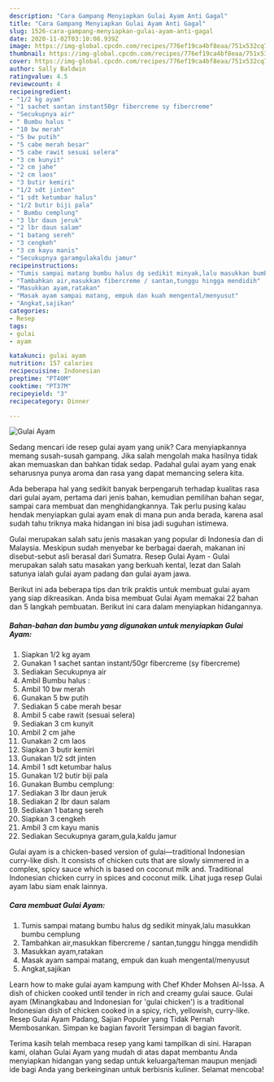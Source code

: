 ```yaml
---
description: "Cara Gampang Menyiapkan Gulai Ayam Anti Gagal"
title: "Cara Gampang Menyiapkan Gulai Ayam Anti Gagal"
slug: 1526-cara-gampang-menyiapkan-gulai-ayam-anti-gagal
date: 2020-11-02T03:10:08.939Z
image: https://img-global.cpcdn.com/recipes/776ef19ca4bf8eaa/751x532cq70/gulai-ayam-foto-resep-utama.jpg
thumbnail: https://img-global.cpcdn.com/recipes/776ef19ca4bf8eaa/751x532cq70/gulai-ayam-foto-resep-utama.jpg
cover: https://img-global.cpcdn.com/recipes/776ef19ca4bf8eaa/751x532cq70/gulai-ayam-foto-resep-utama.jpg
author: Sally Baldwin
ratingvalue: 4.5
reviewcount: 4
recipeingredient:
- "1/2 kg ayam"
- "1 sachet santan instant50gr fibercreme sy fibercreme"
- "Secukupnya air"
- " Bumbu halus "
- "10 bw merah"
- "5 bw putih"
- "5 cabe merah besar"
- "5 cabe rawit sesuai selera"
- "3 cm kunyit"
- "2 cm jahe"
- "2 cm laos"
- "3 butir kemiri"
- "1/2 sdt jinten"
- "1 sdt ketumbar halus"
- "1/2 butir biji pala"
- " Bumbu cemplung"
- "3 lbr daun jeruk"
- "2 lbr daun salam"
- "1 batang sereh"
- "3 cengkeh"
- "3 cm kayu manis"
- "Secukupnya garamgulakaldu jamur"
recipeinstructions:
- "Tumis sampai matang bumbu halus dg sedikit minyak,lalu masukkan bumbu cemplung"
- "Tambahkan air,masukkan fibercreme / santan,tunggu hingga mendidih"
- "Masukkan ayam,ratakan"
- "Masak ayam sampai matang, empuk dan kuah mengental/menyusut"
- "Angkat,sajikan"
categories:
- Resep
tags:
- gulai
- ayam

katakunci: gulai ayam 
nutrition: 157 calories
recipecuisine: Indonesian
preptime: "PT40M"
cooktime: "PT37M"
recipeyield: "3"
recipecategory: Dinner

---
```



![Gulai Ayam](https://img-global.cpcdn.com/recipes/776ef19ca4bf8eaa/751x532cq70/gulai-ayam-foto-resep-utama.jpg)

Sedang mencari ide resep gulai ayam yang unik? Cara menyiapkannya memang susah-susah gampang. Jika salah mengolah maka hasilnya tidak akan memuaskan dan bahkan tidak sedap. Padahal gulai ayam yang enak seharusnya punya aroma dan rasa yang dapat memancing selera kita.

Ada beberapa hal yang sedikit banyak berpengaruh terhadap kualitas rasa dari gulai ayam, pertama dari jenis bahan, kemudian pemilihan bahan segar, sampai cara membuat dan menghidangkannya. Tak perlu pusing kalau hendak menyiapkan gulai ayam enak di mana pun anda berada, karena asal sudah tahu triknya maka hidangan ini bisa jadi suguhan istimewa.

Gulai merupakan salah satu jenis masakan yang popular di Indonesia dan di Malaysia. Meskipun sudah menyebar ke berbagai daerah, makanan ini disebut-sebut asli berasal dari Sumatra. Resep Gulai Ayam - Gulai merupakan salah satu masakan yang berkuah kental, lezat dan Salah satunya ialah gulai ayam padang dan gulai ayam jawa.


Berikut ini ada beberapa tips dan trik praktis untuk membuat gulai ayam yang siap dikreasikan. Anda bisa membuat Gulai Ayam memakai 22 bahan dan 5 langkah pembuatan. Berikut ini cara dalam menyiapkan hidangannya.

<!--inarticleads1-->

##### Bahan-bahan dan bumbu yang digunakan untuk menyiapkan Gulai Ayam:

1. Siapkan 1/2 kg ayam
1. Gunakan 1 sachet santan instant/50gr fibercreme (sy fibercreme)
1. Sediakan Secukupnya air
1. Ambil  Bumbu halus :
1. Ambil 10 bw merah
1. Gunakan 5 bw putih
1. Sediakan 5 cabe merah besar
1. Ambil 5 cabe rawit (sesuai selera)
1. Sediakan 3 cm kunyit
1. Ambil 2 cm jahe
1. Gunakan 2 cm laos
1. Siapkan 3 butir kemiri
1. Gunakan 1/2 sdt jinten
1. Ambil 1 sdt ketumbar halus
1. Gunakan 1/2 butir biji pala
1. Gunakan  Bumbu cemplung:
1. Sediakan 3 lbr daun jeruk
1. Sediakan 2 lbr daun salam
1. Sediakan 1 batang sereh
1. Siapkan 3 cengkeh
1. Ambil 3 cm kayu manis
1. Sediakan Secukupnya garam,gula,kaldu jamur


Gulai ayam is a chicken-based version of gulai—traditional Indonesian curry-like dish. It consists of chicken cuts that are slowly simmered in a complex, spicy sauce which is based on coconut milk and. Traditional Indonesian chicken curry in spices and coconut milk. Lihat juga resep Gulai ayam labu siam enak lainnya. 

<!--inarticleads2-->

##### Cara membuat Gulai Ayam:

1. Tumis sampai matang bumbu halus dg sedikit minyak,lalu masukkan bumbu cemplung
1. Tambahkan air,masukkan fibercreme / santan,tunggu hingga mendidih
1. Masukkan ayam,ratakan
1. Masak ayam sampai matang, empuk dan kuah mengental/menyusut
1. Angkat,sajikan


Learn how to make gulai ayam kampung with Chef Khder Mohsen Al-Issa. A dish of chicken cooked until tender in rich and creamy gulai sauce. Gulai ayam (Minangkabau and Indonesian for &#39;gulai chicken&#39;) is a traditional Indonesian dish of chicken cooked in a spicy, rich, yellowish, curry-like. Resep Gulai Ayam Padang, Sajian Populer yang Tidak Pernah Membosankan. Simpan ke bagian favorit Tersimpan di bagian favorit. 

Terima kasih telah membaca resep yang kami tampilkan di sini. Harapan kami, olahan Gulai Ayam yang mudah di atas dapat membantu Anda menyiapkan hidangan yang sedap untuk keluarga/teman maupun menjadi ide bagi Anda yang berkeinginan untuk berbisnis kuliner. Selamat mencoba!
